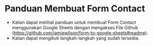 # Panduan Membuat Form Contact
* Kalian dapat melihat panduan untuk membuat Form Contact menggunakan Google Sheets dengan mengakses File Github (https://github.com/jamiewilson/form-to-google-sheets#readme).
* Kalian dapat mengikuti langkah-langkah yang sudah tersedia.
